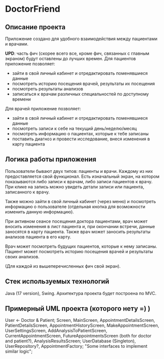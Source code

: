 # DoctorFriend
## Описание проекта
Приложение создано для удобного взаимодействия между
пациентами и врачами.

__UPD__: часть фич (скорее всего все, кроме фич, связанных с главным экраном) будут оставлены до лучших времен.
Для пациентов приложение позволяет:
- зайти в свой личный кабинет и отредактировать поменявшиеся данные
- посмотреть историю посещения врачей, результаты их посещения
- посмотреть результаты анализов
- записаться к врачам различных специальностей по доступному времени

Для врачей приложение позволяет:
- зайти в свой личный кабинет и отредактировать поменявшиеся данные
- посмотреть записи к себе на текущий день/неделю/месяц
- посмотреть информацию о пациентах, которые к тебе записаны
- поставить диагноз и провести исследование, внеся изменения в карту пациента
## Логика работы приложения
Пользователи бывают двух типов: пациенты и врачи. Каждому из них
предоставляется свой функционал. Есть изначальный экран, на котором
показываются либо записи к врачам, либо записи пациентов к врачу.
При клике на запись можно увидеть детали записи или пациента,
записанного к врачу.

Также можно зайти в свой личный кабинет (через меню)
и посмотреть информацию о пользователе (отдельная кнопка для возможности
изменить данную информацию).

При активном сеансе посещения доктора пациентами, врач может вносить изменения
в лист пациента и, при окончании встречи, данные заносятся в карту пациента.
Также врач может заносить результаты анализов пациента в его карту.

Врач может посмотреть будущих пациентов, которые к нему записаны.
Пациент может посмотреть историю посещения врачей и результаты своих анализов.

(Для каждой из вышеперечисленных фич свой экран).
## Стек используемых технологий
Java (17 version), Swing. Архитектура проекта будет построена по MVC.
## Примерный UML проекта (которого нету =) )
User <- Doctor & Patient; Screen, MainScreen, AppointmentDetailsScreen,
PatientDetailsScreen, AppointmentHistoryScreen, MakeAppointmentScreen,
UserSettingsScreen, AddAnalysisToPatientScreen, CurrentAppointmentScreen,
FutureAppointmentsScreen (both for doctor and patient?),
AnalysisResultsScreen; UserDatabase (Singleton), UserRepository?,
AppointmentFactory; "Some interfaces to implement similar logic";
